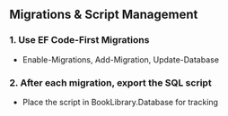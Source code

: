 ## Migrations & Script Management

### 1. Use EF Code-First Migrations
 - Enable-Migrations, Add-Migration, Update-Database
### 2. After each migration, export the SQL script
 - Place the script in BookLibrary.Database for tracking
